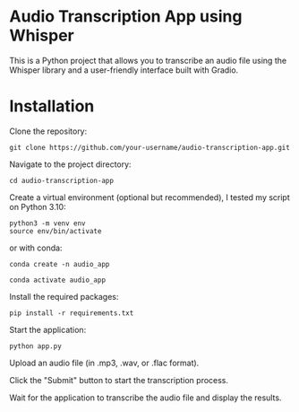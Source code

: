 # Audio Transcription App using Whisper

This is a Python project that allows you to transcribe an audio file using the Whisper library and a user-friendly interface built with Gradio.

# Installation

Clone the repository:

```
git clone https://github.com/your-username/audio-transcription-app.git
```

Navigate to the project directory:

```
cd audio-transcription-app
```

Create a virtual environment (optional but recommended), I tested my script on
Python 3.10:

```
python3 -m venv env
source env/bin/activate
```

or with conda:

```
conda create -n audio_app

conda activate audio_app
```

Install the required packages:

```
pip install -r requirements.txt
```

Start the application:

```
python app.py
```

Upload an audio file (in .mp3, .wav, or .flac format).

Click the "Submit" button to start the transcription process.

Wait for the application to transcribe the audio file and display the results.